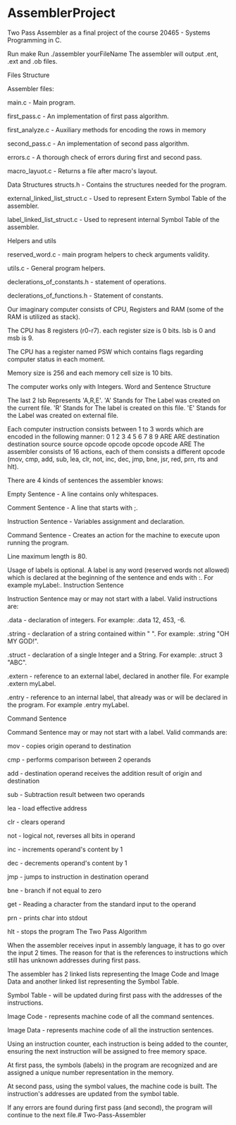 # AssemblerProject

Two Pass Assembler as a final project of the course 20465 - Systems Programming in C.

Run make
Run ./assembler yourFileName
The assembler will output .ent, .ext and .ob files.

Files Structure

Assembler files:

main.c - Main program.

first_pass.c - An implementation of first pass algorithm.

first_analyze.c - Auxiliary methods for encoding the rows in memory

second_pass.c - An implementation of second pass algorithm.

errors.c - A thorough check of errors during first and second pass.

macro_layuot.c - Returns a file after macro's layout.

Data Structures
structs.h - Contains the structures needed for the program.

external_linked_list_struct.c - Used to represent Extern Symbol Table of the assembler.

label_linked_list_struct.c - Used to represent  internal Symbol Table of the assembler.


Helpers and utils

reserved_word.c - main program helpers to check arguments validity.

utils.c - General program helpers.

declerations_of_constants.h - statement of operations.

declerations_of_functions.h - Statement of constants.

Our imaginary computer consists of CPU, Registers and RAM (some of the RAM is utilized as stack).

The CPU has 8 registers (r0-r7). each register size is 0 bits. lsb is 0 and msb is 9.

The CPU has a register named PSW which contains flags regarding computer status in each moment.

Memory size is 256 and each memory cell size is 10 bits.

The computer works only with Integers. Word and Sentence Structure

The last 2 lsb Represents 'A,R,E'. 'A' Stands for The Label was created on the current file. 'R' Stands for The label is created on this file. 'E' Stands for the Label was created on external file.

Each computer instruction consists between 1 to 3 words which are encoded in the following manner: 0 1 2 3 4 5 6 7 8 9 ARE ARE destination destination source source opcode opcode opcode opcode ARE The assembler consists of 16 actions, each of them consists a different opcode (mov, cmp, add, sub, lea, clr, not, inc, dec, jmp, bne, jsr, red, prn, rts and hlt).

There are 4 kinds of sentences the assembler knows:

Empty Sentence - A line contains only whitespaces.

Comment Sentence - A line that starts with ;.

Instruction Sentence - Variables assignment and declaration.

Command Sentence - Creates an action for the machine to execute upon running the program.

Line maximum length is 80.

Usage of labels is optional. A label is any word (reserved words not allowed) which is declared at the beginning of the sentence and ends with :. For example myLabel:. Instruction Sentence

Instruction Sentence may or may not start with a label. Valid instructions are:

.data - declaration of integers. For example: .data 12, 453, -6.

.string - declaration of a string contained within " ". For example: .string "OH MY GOD!".

.struct - declaration of a single Integer and a String. For example: .struct 3 "ABC".

.extern - reference to an external label, declared in another file. For example .extern myLabel.

.entry - reference to an internal label, that already was or will be declared in the program. For example .entry myLabel.

Command Sentence

Command Sentence may or may not start with a label. Valid commands are:

mov - copies origin operand to destination

cmp - performs comparison between 2 operands

add - destination operand receives the addition result of origin and destination

sub - Subtraction result between two operands

lea - load effective address

clr - clears operand

not - logical not, reverses all bits in operand

inc - increments operand's content by 1

dec - decrements operand's content by 1

jmp - jumps to instruction in destination operand

bne - branch if not equal to zero

get - Reading a character from the standard input to the operand

prn - prints char into stdout

hlt - stops the program The Two Pass Algorithm

When the assembler receives input in assembly language, it has to go over the input 2 times. The reason for that is the references to instructions which still has unknown addresses during first pass.

The assembler has 2 linked lists representing the Image Code and Image Data and another linked list representing the Symbol Table.

Symbol Table - will be updated during first pass with the addresses of the instructions.

Image Code - represents machine code of all the command sentences.

Image Data - represents machine code of all the instruction sentences.

Using an instruction counter, each instruction is being added to the counter, ensuring the next instruction will be assigned to free memory space.

At first pass, the symbols (labels) in the program are recognized and are assigned a unique number representation in the memory.

At second pass, using the symbol values, the machine code is built. The instruction's addresses are updated from the symbol table.

If any errors are found during first pass (and second), the program will continue to the next file.# Two-Pass-Assembler

